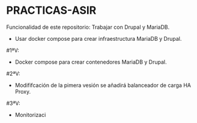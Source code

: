 # PRACTICAS-ASIR

Funcionalidad de este repositorio: Trabajar con Drupal y MariaDB.
  - Usar docker compose para crear infraestructura MariaDB y Drupal.
  
#1ªV:
  - Docker compose para crear contenedores MariaDB y Drupal.

#2ªV:
  - Modififcación de la pimera vesión se añadirá balanceador de carga HA Proxy.

#3ªV:
  - Monitorizaci
